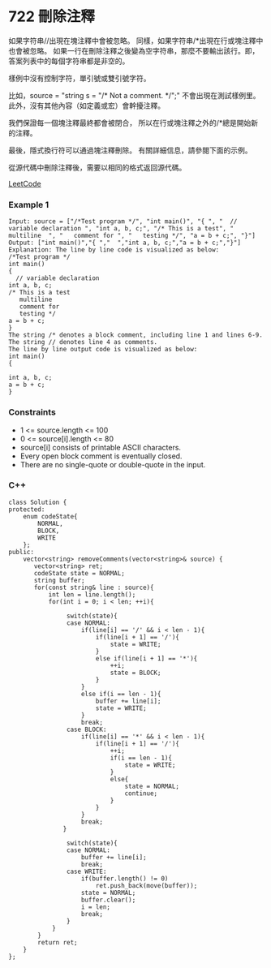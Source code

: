 # 722  刪除注釋

如果字符串//出現在塊注釋中會被忽略。
同樣，如果字符串/*出現在行或塊注釋中也會被忽略。
如果一行在刪除注釋之後變為空字符串，那麼不要輸出該行。即，答案列表中的每個字符串都是非空的。

樣例中沒有控制字符，單引號或雙引號字符。

比如，source = "string s = "/* Not a comment. */";" 不會出現在測試樣例里。
此外，沒有其他內容（如定義或宏）會幹擾注釋。

我們保證每一個塊注釋最終都會被閉合， 所以在行或塊注釋之外的/*總是開始新的注釋。

最後，隱式換行符可以通過塊注釋刪除。 有關詳細信息，請參閱下面的示例。

從源代碼中刪除注釋後，需要以相同的格式返回源代碼。


[LeetCode](https://leetcode.cn/problems/remove-comments/)


### Example 1

```
Input: source = ["/*Test program */", "int main()", "{ ", "  // variable declaration ", "int a, b, c;", "/* This is a test", "   multiline  ", "   comment for ", "   testing */", "a = b + c;", "}"]
Output: ["int main()","{ ","  ","int a, b, c;","a = b + c;","}"]
Explanation: The line by line code is visualized as below:
/*Test program */
int main()
{ 
  // variable declaration 
int a, b, c;
/* This is a test
   multiline  
   comment for 
   testing */
a = b + c;
}
The string /* denotes a block comment, including line 1 and lines 6-9. The string // denotes line 4 as comments.
The line by line output code is visualized as below:
int main()
{ 
  
int a, b, c;
a = b + c;
}

```


### Constraints

* 1 <= source.length <= 100
* 0 <= source[i].length <= 80
* source[i] consists of printable ASCII characters.
* Every open block comment is eventually closed.
* There are no single-quote or double-quote in the input.


### C++ 
```
class Solution {
protected:
    enum codeState{
        NORMAL,
        BLOCK,
        WRITE
    };
public:
    vector<string> removeComments(vector<string>& source) {
       vector<string> ret;
       codeState state = NORMAL;
       string buffer;
       for(const string& line : source){
           int len = line.length();
           for(int i = 0; i < len; ++i){

                switch(state){
                case NORMAL:
                    if(line[i] == '/' && i < len - 1){
                        if(line[i + 1] == '/'){
                            state = WRITE;
                        }
                        else if(line[i + 1] == '*'){
                            ++i;
                            state = BLOCK;
                        }
                    }
                    else if(i == len - 1){
                        buffer += line[i];
                        state = WRITE;
                    }
                    break;
                case BLOCK:
                    if(line[i] == '*' && i < len - 1){
                        if(line[i + 1] == '/'){
                            ++i;
                            if(i == len - 1){
                                state = WRITE;
                            }
                            else{
                                state = NORMAL;
                                continue;
                            }                            
                        }                            
                    }
                    break;
               }

                switch(state){
                case NORMAL:
                    buffer += line[i];
                    break;
                case WRITE:
                    if(buffer.length() != 0)
                        ret.push_back(move(buffer));
                    state = NORMAL;
                    buffer.clear();
                    i = len;
                    break;
                }
            }
        }     
        return ret;
    }
};
```

